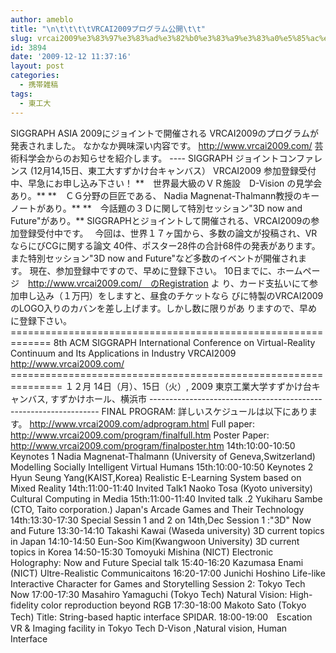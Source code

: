 ```yaml
---
author: ameblo
title: "\n\t\t\t\tVRCAI2009プログラム公開\t\t"
slug: vrcai2009%e3%83%97%e3%83%ad%e3%82%b0%e3%83%a9%e3%83%a0%e5%85%ac%e9%96%8b
id: 3894
date: '2009-12-12 11:37:16'
layout: post
categories:
  - 携帯雑稿
tags:
  - 東工大
---
```


SIGGRAPH ASIA 2009にジョイントで開催される VRCAI2009のプログラムが発表されました。 なかなか興味深い内容です。 http://www.vrcai2009.com/ 芸術科学会からのお知らせを紹介します。 ---- SIGGRAPH ジョイントコンファレンス (12月14,15日、東工大すずかけ台キャンバス） VRCAI2009 参加登録受付中、早急にお申し込み下さい！ **　世界最大級のＶＲ施設　D-Vision の見学会あり。** **　ＣＧ分野の巨匠である、 Nadia Magnenat-Thalmann教授のキーノートがあり。** **　今話題の３Ｄに関して特別セッション"3D now and Future"があり。** SIGGRAPHとジョイントして開催される、VRCAI2009の参加登録受付中です。　 今回は、世界１７ヶ国から、多数の論文が投稿され、VRならにびCGに関する論文 40件、ポスター28件の合計68件の発表があります。また特別セッション"3D now and Future"など多数のイベントが開催されま す。 現在、参加登録中ですので、早めに登録下さい。 10日までに、ホームページ　http://www.vrcai2009.com/　のRegistration よ り、カード支払いにて参加申し込み（１万円）をしますと、昼食のチケットなら びに特製のVRCAI2009のLOGO入りのカバンを差し上げます。しかし数に限りがあ りますので、早めに登録下さい。 ============================================================= 8th ACM SIGGRAPH International Conference on Virtual-Reality Continuum and Its Applications in Industry VRCAI2009 http://www.vrcai2009.com/ =============================================================== １２月 14日（月）、15日（火）, 2009 東京工業大学すずかけ台キャンバス, すずかけホール、横浜市 ----------------------------------------------------------------- FINAL PROGRAM: 詳しいスケジュールは以下にあります。 http://www.vrcai2009.com/adprogram.html Full paper: http://www.vrcai2009.com/program/finalfull.htm Poster Paper: http://www.vrcai2009.com/program/finalposter.htm 14th:10:00-10:50 Keynotes 1 Nadia Magnenat-Thalmann (University of Geneva,Switzerland) Modelling Socially Intelligent Virtual Humans 15th:10:00-10:50 Keynotes 2 Hyun Seung Yang(KAIST,Korea) Realistic E-Learning System based on Mixed Reality 14th:11:00-11:40 Invited Talk1 Naoko Tosa (Kyoto university) Cultural Computing in Media 15th:11:00-11:40 Invited talk .2 Yukiharu Sambe (CTO, Taito corporation.) Japan's Arcade Games and Their Technology 14th:13:30-17:30 Special Sessin 1 and 2 on 14th,Dec Session 1 :"3D" Now and Future 13:30-14:10 Takashi Kawai (Waseda university) 3D current topics in Japan 14:10-14:50 Eun-Soo Kim(Kwangwoon University) 3D current topics in Korea 14:50-15:30 Tomoyuki Mishina (NICT) Electronic Holography: Now and Future Special talk 15:40-16:20 Kazumasa Enami (NICT) Ultre-Realistic Communicaitons 16:20-17:00 Junichi Hoshino Life-like Interactive Character for Games and Storytelling Session 2: Tokyo Tech Now 17:00-17:30 Masahiro Yamaguchi (Tokyo Tech) Natural Vision: High-fidelity color reproduction beyond RGB 17:30-18:00 Makoto Sato (Tokyo Tech) Title: String-based haptic interface SPIDAR. 18:00-19:00　Escation VR & Imaging facility in Tokyo Tech D-Vison ,Natural vision, Human Interface
